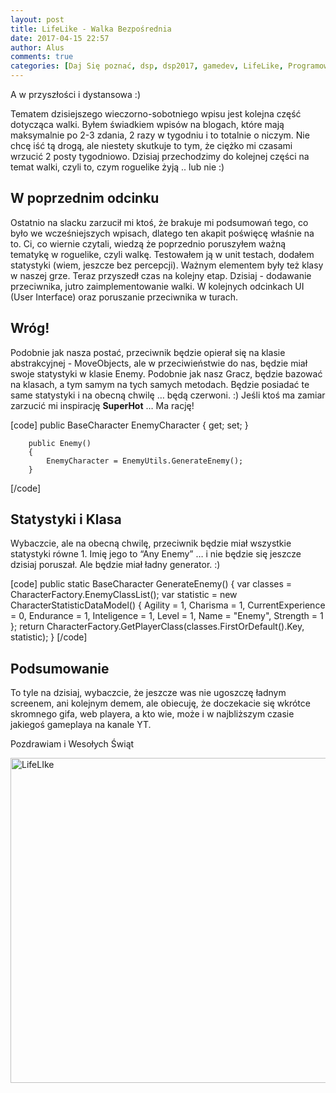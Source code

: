 ```yaml
---
layout: post
title: LifeLike - Walka Bezpośrednia
date: 2017-04-15 22:57
author: Alus
comments: true
categories: [Daj Się poznać, dsp, dsp2017, gamedev, LifeLike, Programowanie, Unity3d]
---
```

A w przyszłości i dystansowa :)

Tematem dzisiejszego wieczorno-sobotniego wpisu jest kolejna część dotycząca walki. Byłem świadkiem wpisów na blogach, które mają maksymalnie po 2-3 zdania, 2 razy w tygodniu i to totalnie o niczym. Nie chcę iść tą drogą, ale niestety skutkuje to tym, że ciężko mi czasami wrzucić 2 posty tygodniowo. Dzisiaj przechodzimy do kolejnej części na temat walki, czyli to, czym roguelike żyją .. lub nie :)

<!--more-->
<h2>W poprzednim odcinku</h2>
Ostatnio na slacku zarzucił mi ktoś, że brakuje mi podsumowań tego, co było we wcześniejszych wpisach, dlatego ten akapit poświęcę właśnie na to. Ci, co wiernie czytali, wiedzą że poprzednio poruszyłem ważną tematykę w roguelike, czyli walkę. Testowałem ją w unit testach, dodałem statystyki (wiem, jeszcze bez percepcji). Ważnym elementem były też klasy w naszej grze. Teraz przyszedł czas na kolejny etap. Dzisiaj - dodawanie przeciwnika, jutro zaimplementowanie walki. W kolejnych odcinkach UI (User Interface) oraz poruszanie przeciwnika w turach.
<h2>Wróg!</h2>
Podobnie jak nasza postać, przeciwnik będzie opierał się na klasie abstrakcyjnej - MoveObjects, ale w przeciwieństwie do nas, będzie miał swoje statystyki w klasie Enemy. Podobnie jak nasz Gracz, będzie bazować na klasach, a tym samym na tych samych metodach. Będzie posiadać te same statystyki i na obecną chwilę … będą czerwoni. :) Jeśli ktoś ma zamiar zarzucić mi inspirację <strong>SuperHot</strong> … Ma rację!

[code]
 public BaseCharacter EnemyCharacter { get; set; }

        public Enemy()
        {
            EnemyCharacter = EnemyUtils.GenerateEnemy();
        }
[/code]

<h2>Statystyki i Klasa</h2>
Wybaczcie, ale na obecną chwilę, przeciwnik będzie miał wszystkie statystyki równe 1. Imię jego to “Any Enemy” … i nie będzie się jeszcze dzisiaj poruszał. Ale będzie miał ładny generator. :)

[code]
   public static BaseCharacter GenerateEnemy()
        {
            var classes = CharacterFactory.EnemyClassList();
            var statistic = new CharacterStatisticDataModel()
            {
                Agility = 1,
                Charisma = 1,
                CurrentExperience = 0,
                Endurance = 1,
                Inteligence = 1,
                Level = 1,
                Name = &quot;Enemy&quot;,
                Strength = 1
            };
            return CharacterFactory.GetPlayerClass(classes.FirstOrDefault().Key, statistic);
        }
[/code]

<h2>Podsumowanie</h2>
To tyle na dzisiaj, wybaczcie, że jeszcze was nie ugoszczę ładnym screenem, ani kolejnym demem, ale obiecuję, że doczekacie się wkrótce skromnego gifa, web playera, a kto wie, może i w najbliższym czasie jakiegoś gameplaya na kanale YT.

Pozdrawiam i Wesołych Świąt

<a href="http://szymonmotyka.pl/wp-content/uploads/2017/04/GREECE-61.jpg"><img class="size-large wp-image-1695" src="http://szymonmotyka.pl/wp-content/uploads/2017/04/GREECE-61-785x520.jpg" alt="LifeLIke" width="785" height="520" /></a>
